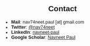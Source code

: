 <h2 class="rsection" style="text-align:justify; font-family: 'Merriweather', 'Hiragino Sans GB', 'Microsoft YaHei', 'WenQuanYi Micro Hei', sans-serif;"><center><b>Contact</b></center></h2>

<main class="content" role="main" style="padding-left: 90px; padding-right:90px; font-size: 90%; font-family: 'Merriweather', 'Hiragino Sans GB', 'Microsoft YaHei', 'WenQuanYi Micro Hei',sans-serif">

<p>
	<ul>
	 	<li><b>Mail</b>: nav74neet.paul [at] gmail.com</li>
  		<li><b>Twitter</b>: <a href="https://twitter.com/nav74neet" class="md-link">@nav74neet</a></li>
  		<li><b>LinkedIn</b>: <a href="https://www.linkedin.com/in/navneet-paul-94a806101/" class="md-link">navneet-paul</a></li>
  		<li><b>Google Scholar</b>: <a href="https://scholar.google.co.in/citations?user=Wbz-jYwAAAAJ&hl=en" class="md-link">Navneet Paul</a></li>
  	</ul>
</p>

</main>
	